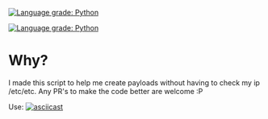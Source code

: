 [![Language grade: Python](https://img.shields.io/lgtm/grade/python/g/n00bmasterr/gen-payload.svg?logo=lgtm&logoWidth=18)](https://lgtm.com/projects/g/n00bmasterr/gen-payload/context:python)

<a href="https://lgtm.com/projects/g/n00bmasterr/gen-payload/context:python"><img alt="Language grade: Python" src="https://img.shields.io/lgtm/grade/python/g/n00bmasterr/gen-payload.svg?logo=lgtm&logoWidth=18"/></a>

# Why?

I made this script to help me create payloads without having to check my ip /etc/etc. Any PR's to make the code better are welcome :P

Use:
[![asciicast](https://asciinema.org/a/043Gf1K2reLR6UxiZXSAUF6gt.svg)](https://asciinema.org/a/043Gf1K2reLR6UxiZXSAUF6gt)
